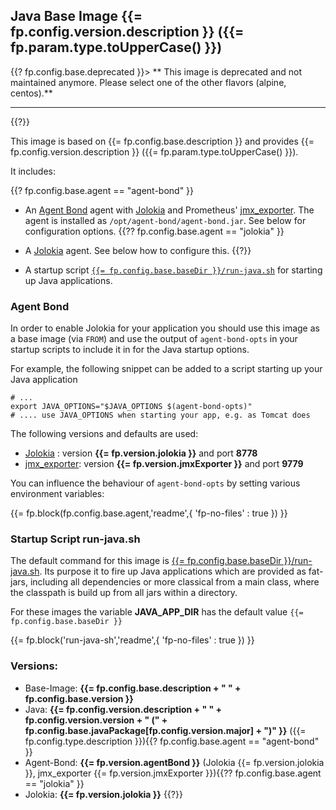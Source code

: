 ## Java Base Image {{= fp.config.version.description }} ({{= fp.param.type.toUpperCase() }})

{{? fp.config.base.deprecated }}> ** This image is deprecated and not maintained anymore. Please select one of the other flavors (alpine, centos).**

---

{{?}}

This image is based on {{= fp.config.base.description }} and provides {{= fp.config.version.description }} ({{= fp.param.type.toUpperCase() }}).

It includes:

{{? fp.config.base.agent == "agent-bond" }}

- An [Agent Bond](https://github.com/fabric8io/agent-bond) agent with [Jolokia](http://www.jolokia.org) and Prometheus' [jmx_exporter](https://github.com/prometheus/jmx_exporter). The agent is installed as `/opt/agent-bond/agent-bond.jar`. See below for configuration options.
  {{?? fp.config.base.agent == "jolokia" }}
- A [Jolokia](http://www.jolokia.org) agent. See below how to configure this.
  {{?}}

- A startup script [`{{= fp.config.base.baseDir }}/run-java.sh`](#startup-script-run-javash) for starting up Java applications.

### Agent Bond

In order to enable Jolokia for your application you should use this image as a base image (via `FROM`) and use the output of `agent-bond-opts` in your startup scripts to include it in for the Java startup options.

For example, the following snippet can be added to a script starting up your Java application

    # ...
    export JAVA_OPTIONS="$JAVA_OPTIONS $(agent-bond-opts)"
    # .... use JAVA_OPTIONS when starting your app, e.g. as Tomcat does

The following versions and defaults are used:

- [Jolokia](http://www.jolokia.org) : version **{{= fp.version.jolokia }}** and port **8778**
- [jmx_exporter](https://github.com/prometheus/jmx_exporter): version **{{= fp.version.jmxExporter }}** and port **9779**

You can influence the behaviour of `agent-bond-opts` by setting various environment variables:

{{= fp.block(fp.config.base.agent,'readme',{ 'fp-no-files' : true }) }}

### Startup Script run-java.sh

The default command for this image is [{{= fp.config.base.baseDir }}/run-java.sh](https://github.com/fabric8io/run-java-sh). Its purpose it to fire up Java applications which are provided as fat-jars, including all dependencies or more classical from a main class, where the classpath is build up from all jars within a directory.

For these images the variable **JAVA_APP_DIR** has the default value `{{= fp.config.base.baseDir }}`

{{= fp.block('run-java-sh','readme',{ 'fp-no-files' : true }) }}

### Versions:

- Base-Image: **{{= fp.config.base.description + " " + fp.config.base.version }}**
- Java: **{{= fp.config.version.description + " " + fp.config.version.version + " (" + fp.config.base.javaPackage[fp.config.version.major] + ")" }}** ({{= fp.config.type.description }}){{? fp.config.base.agent == "agent-bond" }}
- Agent-Bond: **{{= fp.version.agentBond }}** (Jolokia {{= fp.version.jolokia }}, jmx_exporter {{= fp.version.jmxExporter }}){{?? fp.config.base.agent == "jolokia" }}
- Jolokia: **{{= fp.version.jolokia }}**
  {{?}}
